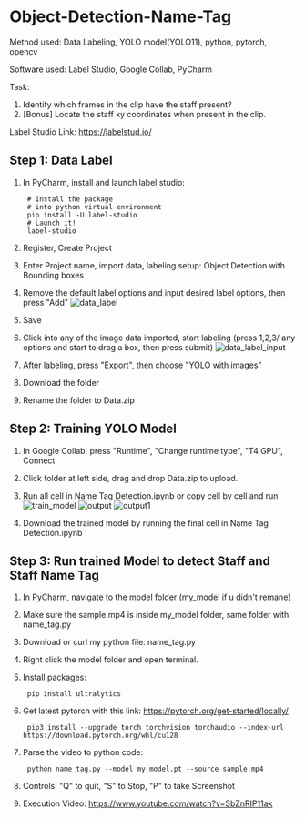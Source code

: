 # Object-Detection-Name-Tag
Method used: Data Labeling, YOLO model(YOLO11), python, pytorch, opencv 

Software used: Label Studio, Google Collab, PyCharm

Task: 
1. Identify which frames in the clip have the staff present? 
2. [Bonus] Locate the staff xy coordinates when present in the clip. 

Label Studio Link:
https://labelstud.io/

## Step 1: Data Label
1. In PyCharm, install and launch label studio:

        # Install the package
        # into python virtual environment
        pip install -U label-studio
        # Launch it!
        label-studio
2. Register, Create Project
3. Enter Project name, import data, labeling setup: Object Detection with Bounding boxes
4. Remove the default label options and input desired label options, then press "Add"
![data_label](https://github.com/user-attachments/assets/95ac6f19-ec00-4359-85de-4798310e21c4)

5. Save
6. Click into any of the image data imported, start labeling (press 1,2,3/ any options and start to drag a box, then press submit)
![data_label_input](https://github.com/user-attachments/assets/2be17b69-5d38-4553-a9de-ea77620b9210)

7. After labeling, press "Export", then choose "YOLO with images"
8. Download the folder
9. Rename the folder to Data.zip

## Step 2: Training YOLO Model
1. In Google Collab, press "Runtime", "Change runtime type", "T4 GPU", Connect
2. Click folder at left side, drag and drop Data.zip to upload.
3. Run all cell in Name Tag Detection.ipynb or copy cell by cell and run
![train_model](https://github.com/user-attachments/assets/ec6f8496-2305-4c16-bdb6-6a25911a3ca0)
![output](https://github.com/user-attachments/assets/97cd6e15-014e-43a2-ad14-4736c0fb2653)
![output1](https://github.com/user-attachments/assets/ae3c097a-c775-45c9-aefe-68b6856c74ad)

4. Download the trained model by running the final cell in Name Tag Detection.ipynb

## Step 3: Run trained Model to detect Staff and Staff Name Tag
1. In PyCharm, navigate to the model folder (my_model if u didn't remane)
2. Make sure the sample.mp4 is inside my_model folder, same folder with name_tag.py
3. Download or curl my python file: name_tag.py
4. Right click the model folder and open terminal. 
5. Install packages: 

        pip install ultralytics
6. Get latest pytorch with this link: https://pytorch.org/get-started/locally/

        pip3 install --upgrade torch torchvision torchaudio --index-url https://download.pytorch.org/whl/cu128
7. Parse the video to python code:

        python name_tag.py --model my_model.pt --source sample.mp4
8. Controls: "Q" to quit, "S" to Stop, "P" to take Screenshot
9. Execution Video: https://www.youtube.com/watch?v=SbZnRIP11ak


